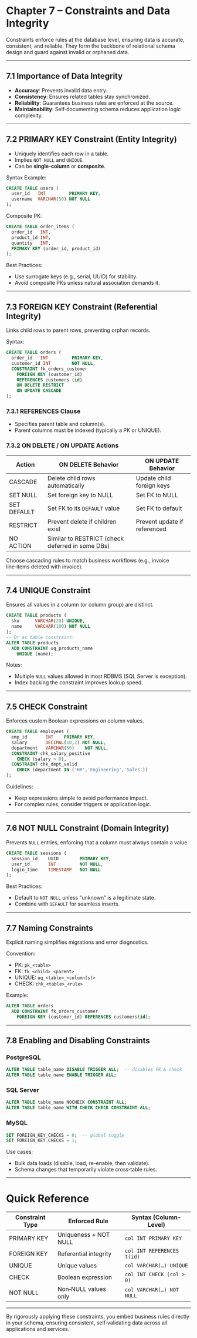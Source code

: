 # Chapter 7 – Constraints and Data Integrity  
Constraints enforce rules at the database level, ensuring data is accurate, consistent, and reliable. They form the backbone of relational schema design and guard against invalid or orphaned data.

---

## 7.1 Importance of Data Integrity  
- **Accuracy**: Prevents invalid data entry.  
- **Consistency**: Ensures related tables stay synchronized.  
- **Reliability**: Guarantees business rules are enforced at the source.  
- **Maintainability**: Self‑documenting schema reduces application logic complexity.

---

## 7.2 PRIMARY KEY Constraint (Entity Integrity)  
- Uniquely identifies each row in a table.  
- Implies `NOT NULL` and `UNIQUE`.  
- Can be **single‑column** or **composite**.

Syntax Example:  
```sql
CREATE TABLE users (
  user_id   INT         PRIMARY KEY,
  username  VARCHAR(50) NOT NULL
);
```

Composite PK:  
```sql
CREATE TABLE order_items (
  order_id   INT,
  product_id INT,
  quantity   INT,
  PRIMARY KEY (order_id, product_id)
);
```

Best Practices:  
- Use surrogate keys (e.g., serial, UUID) for stability.  
- Avoid composite PKs unless natural association demands it.

---

## 7.3 FOREIGN KEY Constraint (Referential Integrity)  
Links child rows to parent rows, preventing orphan records.

Syntax:  
```sql
CREATE TABLE orders (
  order_id   INT         PRIMARY KEY,
  customer_id INT        NOT NULL,
  CONSTRAINT fk_orders_customer
    FOREIGN KEY (customer_id)
    REFERENCES customers (id)
    ON DELETE RESTRICT
    ON UPDATE CASCADE
);
```

### 7.3.1 REFERENCES Clause  
- Specifies parent table and column(s).  
- Parent columns must be indexed (typically a PK or UNIQUE).  

### 7.3.2 ON DELETE / ON UPDATE Actions  
| Action      | ON DELETE Behavior             | ON UPDATE Behavior              |
|-------------|--------------------------------|---------------------------------|
| CASCADE     | Delete child rows automatically | Update child foreign keys       |
| SET NULL    | Set foreign key to NULL         | Set FK to NULL                  |
| SET DEFAULT | Set FK to its `DEFAULT` value   | Set FK to default               |
| RESTRICT    | Prevent delete if children exist | Prevent update if referenced    |
| NO ACTION   | Similar to RESTRICT (check deferred in some DBs) |

Choose cascading rules to match business workflows (e.g., invoice line‑items deleted with invoice).

---

## 7.4 UNIQUE Constraint  
Ensures all values in a column (or column group) are distinct.

```sql
CREATE TABLE products (
  sku      VARCHAR(20) UNIQUE,
  name     VARCHAR(100) NOT NULL
);
-- Or as table constraint:
ALTER TABLE products
  ADD CONSTRAINT uq_products_name
    UNIQUE (name);
```

Notes:  
- Multiple `NULL` values allowed in most RDBMS (SQL Server is exception).  
- Index backing the constraint improves lookup speed.

---

## 7.5 CHECK Constraint  
Enforces custom Boolean expressions on column values.

```sql
CREATE TABLE employees (
  emp_id       INT    PRIMARY KEY,
  salary       DECIMAL(10,2) NOT NULL,
  department   VARCHAR(50)    NOT NULL,
  CONSTRAINT chk_salary_positive
    CHECK (salary > 0),
  CONSTRAINT chk_dept_valid
    CHECK (department IN ('HR','Engineering','Sales'))
);
```

Guidelines:  
- Keep expressions simple to avoid performance impact.  
- For complex rules, consider triggers or application logic.

---

## 7.6 NOT NULL Constraint (Domain Integrity)  
Prevents `NULL` entries, enforcing that a column must always contain a value.

```sql
CREATE TABLE sessions (
  session_id    UUID        PRIMARY KEY,
  user_id       INT         NOT NULL,
  login_time    TIMESTAMP   NOT NULL
);
```

Best Practices:  
- Default to `NOT NULL` unless “unknown” is a legitimate state.  
- Combine with `DEFAULT` for seamless inserts.

---

## 7.7 Naming Constraints  
Explicit naming simplifies migrations and error diagnostics.

Convention:  
- PK: `pk_<table>`  
- FK: `fk_<child>_<parent>`  
- UNIQUE: `uq_<table>_<column(s)>`  
- CHECK: `chk_<table>_<rule>`  

Example:  
```sql
ALTER TABLE orders
  ADD CONSTRAINT fk_orders_customer
    FOREIGN KEY (customer_id) REFERENCES customers(id);
```

---

## 7.8 Enabling and Disabling Constraints  
### PostgreSQL  
```sql
ALTER TABLE table_name DISABLE TRIGGER ALL;  -- disables FK & check
ALTER TABLE table_name ENABLE TRIGGER ALL;
```
### SQL Server  
```sql
ALTER TABLE table_name NOCHECK CONSTRAINT ALL;
ALTER TABLE table_name WITH CHECK CHECK CONSTRAINT ALL;
```
### MySQL  
```sql
SET FOREIGN_KEY_CHECKS = 0;  -- global toggle
SET FOREIGN_KEY_CHECKS = 1;
```

Use cases:  
- Bulk data loads (disable, load, re-enable, then validate).  
- Schema changes that temporarily violate cross‑table rules.

---

# Quick Reference  

Constraint Type | Enforced Rule            | Syntax (Column-Level)  
--------------- | ------------------------ | ----------------------  
PRIMARY KEY     | Uniqueness + NOT NULL    | `col INT PRIMARY KEY`  
FOREIGN KEY     | Referential integrity     | `col INT REFERENCES t(id)`  
UNIQUE          | Unique values            | `col VARCHAR(…) UNIQUE`  
CHECK           | Boolean expression       | `col INT CHECK (col > 0)`  
NOT NULL        | Non‑NULL values only     | `col VARCHAR(…) NOT NULL`  

---

By rigorously applying these constraints, you embed business rules directly in your schema, ensuring consistent, self‑validating data across all applications and services.
